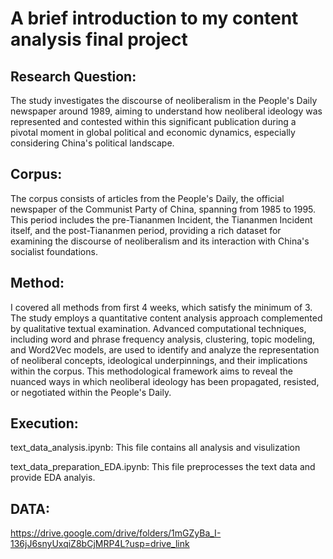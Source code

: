 # A brief introduction to my content analysis final project


## Research Question:
The study investigates the discourse of neoliberalism in the People's Daily newspaper around 1989, aiming to understand how neoliberal ideology was represented and contested within this significant publication during a pivotal moment in global political and economic dynamics, especially considering China's political landscape.

## Corpus:
The corpus consists of articles from the People's Daily, the official newspaper of the Communist Party of China, spanning from 1985 to 1995. This period includes the pre-Tiananmen Incident, the Tiananmen Incident itself, and the post-Tiananmen period, providing a rich dataset for examining the discourse of neoliberalism and its interaction with China's socialist foundations.

## Method:
I covered all methods from first 4 weeks, which satisfy the minimum of 3. The study employs a quantitative content analysis approach complemented by qualitative textual examination. Advanced computational techniques, including word and phrase frequency analysis, clustering, topic modeling, and Word2Vec models, are used to identify and analyze the representation of neoliberal concepts, ideological underpinnings, and their implications within the corpus. This methodological framework aims to reveal the nuanced ways in which neoliberal ideology has been propagated, resisted, or negotiated within the People's Daily.

## Execution:
text_data_analysis.ipynb: This file contains all analysis and visulization

text_data_preparation_EDA.ipynb: This file preprocesses the text data and provide EDA analyis.

## DATA: 
https://drive.google.com/drive/folders/1mGZyBa_I-136jJ6snyUxqiZ8bCjMRP4L?usp=drive_link

